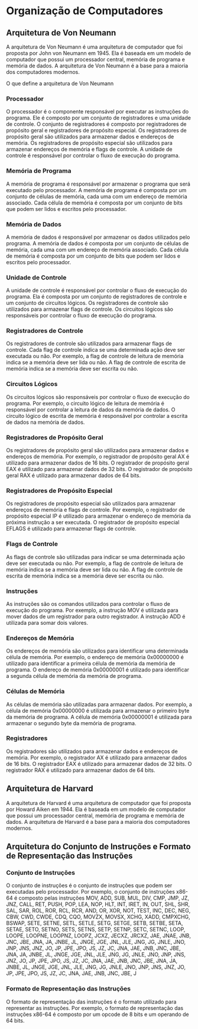 # Organização de Computadores

## Arquitetura de Von Neumann
A arquitetura de Von Neumann é uma arquitetura de computador que foi proposta por John von Neumann em 1945. Ela é baseada em um modelo de computador que possui um processador central, memória de programa e memória de dados. A arquitetura de Von Neumann é a base para a maioria dos computadores modernos.

O que define a arquitetura de Von Neumann

### Processador
O processador é o componente responsável por executar as instruções do programa. Ele é composto por um conjunto de registradores e uma unidade de controle. O conjunto de registradores é composto por registradores de propósito geral e registradores de propósito especial. Os registradores de propósito geral são utilizados para armazenar dados e endereços de memória. Os registradores de propósito especial são utilizados para armazenar endereços de memória e flags de controle. A unidade de controle é responsável por controlar o fluxo de execução do programa.

### Memória de Programa
A memória de programa é responsável por armazenar o programa que será executado pelo processador. A memória de programa é composta por um conjunto de células de memória, cada uma com um endereço de memória associado. Cada célula de memória é composta por um conjunto de bits que podem ser lidos e escritos pelo processador.

### Memória de Dados
A memória de dados é responsável por armazenar os dados utilizados pelo programa. A memória de dados é composta por um conjunto de células de memória, cada uma com um endereço de memória associado. Cada célula de memória é composta por um conjunto de bits que podem ser lidos e escritos pelo processador.

### Unidade de Controle
A unidade de controle é responsável por controlar o fluxo de execução do programa. Ela é composta por um conjunto de registradores de controle e um conjunto de circuitos lógicos. Os registradores de controle são utilizados para armazenar flags de controle. Os circuitos lógicos são responsáveis por controlar o fluxo de execução do programa.

### Registradores de Controle
Os registradores de controle são utilizados para armazenar flags de controle. Cada flag de controle indica se uma determinada ação deve ser executada ou não. Por exemplo, a flag de controle de leitura de memória indica se a memória deve ser lida ou não. A flag de controle de escrita de memória indica se a memória deve ser escrita ou não.

### Circuitos Lógicos
Os circuitos lógicos são responsáveis por controlar o fluxo de execução do programa. Por exemplo, o circuito lógico de leitura de memória é responsável por controlar a leitura de dados da memória de dados. O circuito lógico de escrita de memória é responsável por controlar a escrita de dados na memória de dados.

### Registradores de Propósito Geral
Os registradores de propósito geral são utilizados para armazenar dados e endereços de memória. Por exemplo, o registrador de propósito geral AX é utilizado para armazenar dados de 16 bits. O registrador de propósito geral EAX é utilizado para armazenar dados de 32 bits. O registrador de propósito geral RAX é utilizado para armazenar dados de 64 bits.

### Registradores de Propósito Especial
Os registradores de propósito especial são utilizados para armazenar endereços de memória e flags de controle. Por exemplo, o registrador de propósito especial IP é utilizado para armazenar o endereço de memória da próxima instrução a ser executada. O registrador de propósito especial EFLAGS é utilizado para armazenar flags de controle.

### Flags de Controle
As flags de controle são utilizadas para indicar se uma determinada ação deve ser executada ou não. Por exemplo, a flag de controle de leitura de memória indica se a memória deve ser lida ou não. A flag de controle de escrita de memória indica se a memória deve ser escrita ou não.

### Instruções
As instruções são os comandos utilizados para controlar o fluxo de execução do programa. Por exemplo, a instrução MOV é utilizada para mover dados de um registrador para outro registrador. A instrução ADD é utilizada para somar dois valores.

### Endereços de Memória
Os endereços de memória são utilizados para identificar uma determinada célula de memória. Por exemplo, o endereço de memória 0x00000000 é utilizado para identificar a primeira célula de memória da memória de programa. O endereço de memória 0x00000001 é utilizado para identificar a segunda célula de memória da memória de programa.

### Células de Memória
As células de memória são utilizadas para armazenar dados. Por exemplo, a célula de memória 0x00000000 é utilizada para armazenar o primeiro byte da memória de programa. A célula de memória 0x00000001 é utilizada para armazenar o segundo byte da memória de programa.

### Registradores
Os registradores são utilizados para armazenar dados e endereços de memória. Por exemplo, o registrador AX é utilizado para armazenar dados de 16 bits. O registrador EAX é utilizado para armazenar dados de 32 bits. O registrador RAX é utilizado para armazenar dados de 64 bits.

## Arquitetura de Harvard
A arquitetura de Harvard é uma arquitetura de computador que foi proposta por Howard Aiken em 1944. Ela é baseada em um modelo de computador que possui um processador central, memória de programa e memória de dados. A arquitetura de Harvard é a base para a maioria dos computadores modernos.

## Arquitetura do Conjunto de Instruções e Formato de Representação das Instruções

### Conjunto de Instruções
O conjunto de instruções é o conjunto de instruções que podem ser executadas pelo processador. Por exemplo, o conjunto de instruções x86-64 é composto pelas instruções MOV, ADD, SUB, MUL, DIV, CMP, JMP, JZ, JNZ, CALL, RET, PUSH, POP, LEA, NOP, HLT, INT, IRET, IN, OUT, SHL, SHR, SAL, SAR, ROL, ROR, RCL, RCR, AND, OR, XOR, NOT, TEST, INC, DEC, NEG, CBW, CWD, CWDE, CDQ, CQO, MOVZX, MOVSX, XCHG, XADD, CMPXCHG, BSWAP, SETE, SETNE, SETL, SETLE, SETG, SETGE, SETB, SETBE, SETA, SETAE, SETO, SETNO, SETS, SETNS, SETP, SETNP, SETC, SETNC, LOOP, LOOPE, LOOPNE, LOOPNZ, LOOPZ, JCXZ, JECXZ, JRCXZ, JAE, JNAE, JNB, JNC, JBE, JNA, JA, JNBE, JL, JNGE, JGE, JNL, JLE, JNG, JG, JNLE, JNO, JNP, JNS, JNZ, JO, JP, JPE, JPO, JS, JZ, JC, JNA, JAE, JNB, JNC, JBE, JNA, JA, JNBE, JL, JNGE, JGE, JNL, JLE, JNG, JG, JNLE, JNO, JNP, JNS, JNZ, JO, JP, JPE, JPO, JS, JZ, JC, JNA, JAE, JNB, JNC, JBE, JNA, JA, JNBE, JL, JNGE, JGE, JNL, JLE, JNG, JG, JNLE, JNO, JNP, JNS, JNZ, JO, JP, JPE, JPO, JS, JZ, JC, JNA, JAE, JNB, JNC, JBE, J

### Formato de Representação das Instruções
O formato de representação das instruções é o formato utilizado para representar as instruções. Por exemplo, o formato de representação das instruções x86-64 é composto por um opcode de 8 bits e um operando de 64 bits.

